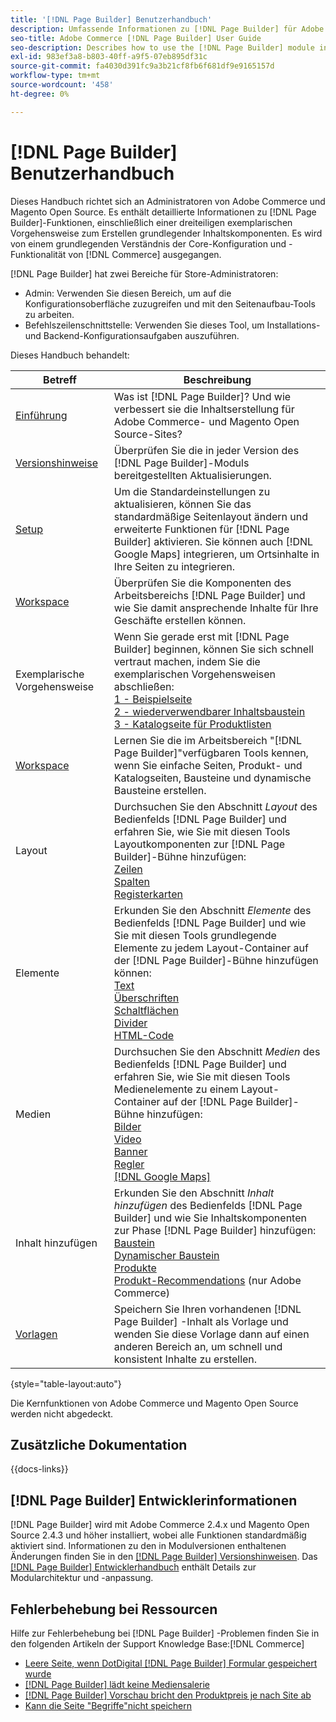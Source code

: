 ```yaml
---
title: '[!DNL Page Builder] Benutzerhandbuch'
description: Umfassende Informationen zu [!DNL Page Builder] für Adobe Commerce- und Magento Open Source-Administratoren.
seo-title: Adobe Commerce [!DNL Page Builder] User Guide
seo-description: Describes how to use the [!DNL Page Builder] module in Adobe Commerce or Magento Open Source.
exl-id: 983ef3a8-b803-40ff-a9f5-07eb895df31c
source-git-commit: fa4030d391fc9a3b21cf8fb6f681df9e9165157d
workflow-type: tm+mt
source-wordcount: '458'
ht-degree: 0%

---
```


# [!DNL Page Builder] Benutzerhandbuch

Dieses Handbuch richtet sich an Administratoren von Adobe Commerce und Magento Open Source. Es enthält detaillierte Informationen zu [!DNL Page Builder]-Funktionen, einschließlich einer dreiteiligen exemplarischen Vorgehensweise zum Erstellen grundlegender Inhaltskomponenten. Es wird von einem grundlegenden Verständnis der Core-Konfiguration und -Funktionalität von [!DNL Commerce] ausgegangen.

[!DNL Page Builder] hat zwei Bereiche für Store-Administratoren:

- Admin: Verwenden Sie diesen Bereich, um auf die Konfigurationsoberfläche zuzugreifen und mit den Seitenaufbau-Tools zu arbeiten.
- Befehlszeilenschnittstelle: Verwenden Sie dieses Tool, um Installations- und Backend-Konfigurationsaufgaben auszuführen.

Dieses Handbuch behandelt:

| Betreff | Beschreibung |
| ------- | ----------- |
| [Einführung](introduction.md) | Was ist [!DNL Page Builder]? Und wie verbessert sie die Inhaltserstellung für Adobe Commerce- und Magento Open Source-Sites? |
| [Versionshinweise](release-notes.md) | Überprüfen Sie die in jeder Version des [!DNL Page Builder]-Moduls bereitgestellten Aktualisierungen. |
| [Setup](setup.md) | Um die Standardeinstellungen zu aktualisieren, können Sie das standardmäßige Seitenlayout ändern und erweiterte Funktionen für [!DNL Page Builder] aktivieren. Sie können auch [!DNL Google Maps] integrieren, um Ortsinhalte in Ihre Seiten zu integrieren. |
| [Workspace](workspace.md) | Überprüfen Sie die Komponenten des Arbeitsbereichs [!DNL Page Builder] und wie Sie damit ansprechende Inhalte für Ihre Geschäfte erstellen können. |
| Exemplarische Vorgehensweise | Wenn Sie gerade erst mit [!DNL Page Builder] beginnen, können Sie sich schnell vertraut machen, indem Sie die exemplarischen Vorgehensweisen abschließen:<br>[1 - Beispielseite](1-simple-page.md)<br>[2 - wiederverwendbarer Inhaltsbaustein](2-blocks.md)<br>[3 - Katalogseite für Produktlisten](3-catalog-content.md) |
| [Workspace](workspace.md) | Lernen Sie die im Arbeitsbereich &quot;[!DNL Page Builder]&quot;verfügbaren Tools kennen, wenn Sie einfache Seiten, Produkt- und Katalogseiten, Bausteine und dynamische Bausteine erstellen. |
| Layout | Durchsuchen Sie den Abschnitt _Layout_ des Bedienfelds [!DNL Page Builder] und erfahren Sie, wie Sie mit diesen Tools Layoutkomponenten zur [!DNL Page Builder]-Bühne hinzufügen: <br>[Zeilen](row.md)<br>[Spalten](column.md)<br>[Registerkarten](tabs.md) |
| Elemente | Erkunden Sie den Abschnitt _Elemente_ des Bedienfelds [!DNL Page Builder] und wie Sie mit diesen Tools grundlegende Elemente zu jedem Layout-Container auf der [!DNL Page Builder]-Bühne hinzufügen können: <br>[Text](text.md)<br>[Überschriften](heading.md)<br>[Schaltflächen](buttons.md)<br>[Divider](divider.md)<br>[HTML-Code](html-code.md) |
| Medien | Durchsuchen Sie den Abschnitt _Medien_ des Bedienfelds [!DNL Page Builder] und erfahren Sie, wie Sie mit diesen Tools Medienelemente zu einem Layout-Container auf der [!DNL Page Builder]-Bühne hinzufügen: <br>[Bilder](image.md)<br>[Video](video.md)<br>[Banner](banner.md)<br>[Regler](slider.md)<br>[[!DNL Google Maps]](map.md) |
| Inhalt hinzufügen | Erkunden Sie den Abschnitt _Inhalt hinzufügen_ des Bedienfelds [!DNL Page Builder] und wie Sie Inhaltskomponenten zur Phase [!DNL Page Builder] hinzufügen: <br>[Baustein](block.md)<br>[Dynamischer Baustein](dynamic-block.md)<br>[Produkte](products.md)<br>[Produkt-Recommendations](recommendations.md) (nur Adobe Commerce) |
| [Vorlagen](templates.md) | Speichern Sie Ihren vorhandenen [!DNL Page Builder] -Inhalt als Vorlage und wenden Sie diese Vorlage dann auf einen anderen Bereich an, um schnell und konsistent Inhalte zu erstellen. |

{style="table-layout:auto"}

Die Kernfunktionen von Adobe Commerce und Magento Open Source werden nicht abgedeckt.

## Zusätzliche Dokumentation

{{docs-links}}

## [!DNL Page Builder] Entwicklerinformationen

[!DNL Page Builder] wird mit Adobe Commerce 2.4.x und Magento Open Source 2.4.3 und höher installiert, wobei alle Funktionen standardmäßig aktiviert sind. Informationen zu den in Modulversionen enthaltenen Änderungen finden Sie in den [[!DNL Page Builder] Versionshinweisen](release-notes.md). Das [[!DNL Page Builder] Entwicklerhandbuch](https://developer.adobe.com/commerce/frontend-core/page-builder/) enthält Details zur Modularchitektur und -anpassung.

## Fehlerbehebung bei Ressourcen

Hilfe zur Fehlerbehebung bei [!DNL Page Builder] -Problemen finden Sie in den folgenden Artikeln der Support Knowledge Base:[!DNL Commerce]

- [Leere Seite, wenn DotDigital [!DNL Page Builder] Formular gespeichert wurde](https://experienceleague.adobe.com/docs/commerce-knowledge-base/kb/troubleshooting/miscellaneous/magento-2.4.1-empty-page-when-dotdigital-page-builder-form-saved.html)
- [[!DNL Page Builder] lädt keine Mediensalerie](https://experienceleague.adobe.com/docs/commerce-knowledge-base/kb/support-tools/patches/v1-0-12/mdva-32133-magento-patch-page-builder-doesn-t-load-media-gallery.html)
- [[!DNL Page Builder] Vorschau bricht den Produktpreis je nach Site ab](https://experienceleague.adobe.com/docs/commerce-knowledge-base/kb/support-tools/patches/v1-0-16/mdva-33453-page-builder-preview-breaks-product-price-differs-across-sites.html)
- [Kann die Seite &quot;Begriffe&quot;nicht speichern](https://experienceleague.adobe.com/docs/commerce-knowledge-base/kb/support-tools/patches/v1-0-19/mdva-33614-magento-patch-can-t-save-terms-page.html)
